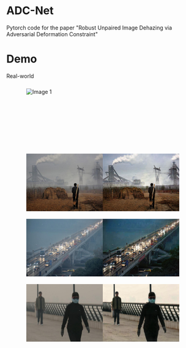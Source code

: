 <style>
  div {
    display: flex;
    flex-wrap: wrap;
    align-items: center;
    justify-content: center;
  }

  img {
    margin: 10px;
  }
</style>

# ADC-Net
Pytorch code for the paper "Robust Unpaired Image Dehazing via Adversarial Deformation Constraint"

# Demo
Real-world

<div>
  <img src="HazyDr_Bing_557.png" alt="Image 1" width="400" height="150">
  <img src="NY_Baidu_1051.png" alt="Image 2" width="400" height="150">
</div>

<div>
  <img src="XR_Bing_775.png" alt="Image 1" width="400" height="150">
  <img src="HEB_Google_193.png" alt="Image 2" width="400" height="150">
</div>


